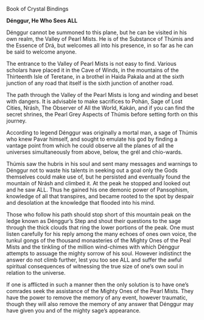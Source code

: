 Book of Crystal Bindings

**Dénggur, He Who Sees ALL**

Dénggur cannot be summoned to this plane, but he can be visited in his own realm, the Valley of Pearl Mists. He is of the Substance of Thúmis and the Essence of Drá, but welcomes all into his presence, in so far as he can be said to welcome anyone.

The entrance to the Valley of Pearl Mists is not easy to find. Various scholars have placed it in the Cave of Winds, in the mountains of the Thirteenth Isle of Teretane, in a brothel in Haida Pakala and at the sixth junction of any road that itself is the sixth junction of another road.

The path through the Valley of the Pearl Mists is long and winding and beset with dangers. It is advisable to make sacrifices to Pohán, Sage of Lost Cities, Nrásh, The Observer of All the World, Kakán, and if you can find the secret shrines, the Pearl Grey Aspects of Thúmis before setting forth on this journey.

According to legend Dénggur was originally a mortal man, a sage of Thúmis who knew Pavar himself, and sought to emulate his god by finding a vantage point from which he could observe all the planes of all the universes simultaneously from above, below, the grél and chío-wards.

Thúmis saw the hubris in his soul and sent many messages and warnings to Dénggur not to waste his talents in seeking out a goal only the Gods themselves could make use of, but he persisted and eventually found the mountain of Nrásh and climbed it. At the peak he stopped and looked out and he saw ALL. Thus he gained his one demonic power of Pansophism, knowledge of all that transpires, and became rooted to the spot by despair and desolation at the knowledge that flooded into his mind.

Those who follow his path should stop short of this mountain peak on the ledge known as Dénggur’s Step and shout their questions to the sage through the thick clouds that ring the lower portions of the peak. One must listen carefully for his reply among the many echoes of ones own voice, the tunkul gongs of the thousand monasteries of the Mighty Ones of the Peal Mists and the tinkling of the million wind-chimes with which Dénggur attempts to assuage the mighty sorrow of his soul. However indistinct the answer do not climb further, lest you too see ALL and suffer the awful spiritual consequences of witnessing the true size of one’s own soul in relation to the universe.

If one is afflicted in such a manner then the only solution is to have one’s comrades seek the assistance of the Mighty Ones of the Pearl Mists. They have the power to remove the memory of any event, however traumatic, though they will also remove the memory of any answer that Dénggur may have given you and of the mighty sage’s appearance.